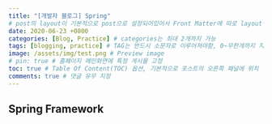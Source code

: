 ```yaml
---
title: "[개발자 블로그] Spring"
# post의 layout이 기본적으로 post으로 설정되어있어서 Front Matter에 따로 layout변수를 만들어 주지 않아도 된다.
date: 2020-06-23 +0800
categories: [Blog, Practice] # categories는 최대 2개까지 가능
tags: [blogging, practice] # TAG는 반드시 소문자로 이루어져야함, 0~무한개까지 지정 가능
image: /assets/img/test.png # Preview image
# pin: true # 홈페이지 메인화면에 특정 게시물 고정
toc: true # Table Of Content(TOC) 옵션, 기본적으로 포스트의 오른쪽 패널에 위치
comments: true # 댓글 유무 지정
---
```


## Spring Framework
